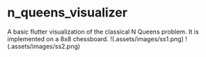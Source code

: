# n_queens_visualizer
A basic flutter visualization of the classical N Queens problem. It is implemented on a 8x8 chessboard.
!(.assets/images/ss1.png)
!(.assets/images/ss2.png)

